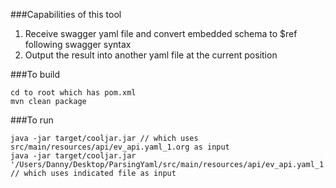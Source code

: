 ###Capabilities of this tool
1. Receive swagger yaml file and convert embedded schema to $ref following swagger syntax
2. Output the result into another yaml file at the current position

###To build
```
cd to root which has pom.xml
mvn clean package
```
###To run
```
java -jar target/cooljar.jar // which uses src/main/resources/api/ev_api.yaml_1.org as input
java -jar target/cooljar.jar '/Users/Danny/Desktop/ParsingYaml/src/main/resources/api/ev_api.yaml_1.org' 
// which uses indicated file as input
```
